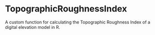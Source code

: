 # TopographicRoughnessIndex
A custom function for calculating the Topographic Roughness Index of a digital elevation model in R.
